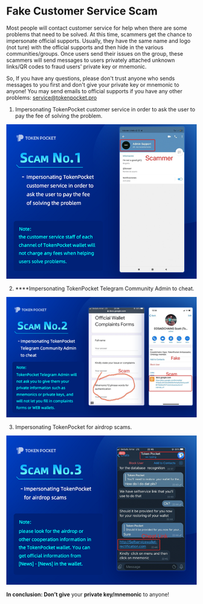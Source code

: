 # Fake Customer Service Scam

Most people will contact customer service for help when there are some problems that need to be solved. At this time, scammers get the chance to impersonate official supports. Usually, they have the same name and logo \(not ture\) with the official supports and then hide in the various communities/groups. Once users send their issues on the group, these scammers will send messages to users privately attached unknown links/QR codes to fraud users' private key or mnemonic. 

So, If you have any questions, please don't trust anyone who sends messages to you first and don't give your private key or mnemonic to anyone! You may send emails to official supports if you have any other problems: [service@tokenpocket.pro](mailto:service@tokenpocket.pro)

1. Impersonating TokenPocket customer service in order to ask the user to pay the fee of solving the problem.

![](../.gitbook/assets/zha-pian-1.png)

2. ****Impersonating TokenPocket Telegram Community Admin to cheat‌.

![](../.gitbook/assets/zha-pian-2.png)

3. Impersonating TokenPocket for airdrop scams‌.

![](../.gitbook/assets/zha-pian-3.png)

**In conclusion: Don’t give** your **private key/mnemonic** to anyone!

